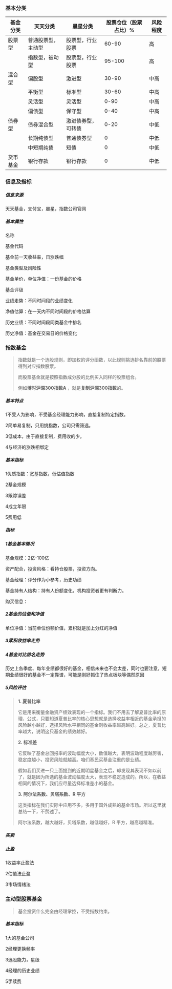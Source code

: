 ### 基本分类



| 基金分类 | 天天分类           | 晨星分类           | 股票仓位（股票占比）% | 风险程度 |
| -------- | ------------------ | ------------------ | --------------------- | -------- |
| 股票型   | 普通股票型，主动型 | 股票型，行业股票   | 60-90                 | 高       |
|          | 指数型，被动型     | 股票型，行业股票   | 95-100                | 高       |
| 混合型   | 偏股型             | 激进型             | 30-90                 | 中高     |
|          | 平衡型             | 标准型             | 30-60                 | 中高     |
|          | 灵活型             | 灵活型             | 0-90                  | 中高     |
|          | 偏债型             | 保守型             | 0-40                  | 中高     |
| 债券型   | 债券混合型         | 激进债券型，可转债 | 0-20                  | 中低     |
|          | 长期纯债型         | 普通债券型         | 0                     | 中低     |
|          | 中短期纯债         | 短债               | 0                     | 中低     |
| 货币基金 | 银行存款           | 银行存款           | 0                     | 中低     |





### 信息及指标

##### 信息来源

天天基金，支付宝，晨星，指数公司官网

##### 基本属性

名称

基金代码

基金前一天收益率，日涨跌幅

基金类型及风险性

基金单价，单位净值：一份基金的价格

基金评级

业绩走势：不同时间段的业绩变化

净值估算：在一天内不同时间段的价格估算

历史业绩：不同时间段同类基金中排名

历史净值：基金在交易日的价格变化

### 指数基金

>指数就是一个选股规则，即加权的评分函数，以此规则挑选排名靠前的股票得到对应指数股票。
>
>而股票基金就是按照指数成分股的比例买入同样的股票组合。
>
>例如**博时沪深300指数A** ，就是**复制沪深300指数**的。

##### 基本特点

1不受人为影响，不受基金经理能力影响，直接复制特定指数。

2简单易复制，只用挑指数，公司只需筛选。

3低成本，由于直接复制，费用收的少。

4与经济的涨跌相绑定

##### 基本指标

1优质指数：宽基指数，低估值指数

2基金规模

3跟踪误差

4成立年限

5费用低

##### 指标

##### 1基金基本情况

基金规模：2亿-100亿

资产配合，投资风格：看持仓股票，投资方向。

基金经理：评分作为小参考，历史功绩

基金持有人结构：持有人份额变化，机构投资者更有判断力。

购买信息：

##### 2基金的估值和净值

单位净值：当前单位份额价值，累积就是加上分红的净值

##### 3累积收益率走势



##### 4基金对比排名走势

历史上各季度、每年业绩都很好的基金，相信未来也不会太差，同时也要注意，短期业绩很好的基金不一定靠谱，可能是刚好抓住了热点板块等偶然原因

##### 5风险评估

>**1. 夏普比率**
>
>它是用来衡量金融资产绩效表现的一个指标。我们不用去了解夏普比率的原理、公式，只要知道夏普比率的核心思想就是选择收益率相近的基金承担的风险越小越好，选择风险水平相同的基金则收益率越高越好。总之，夏普比率越大，说明这只基金的绩效越好。
>
>**2. 标准差**
>
>它反映了基金总回报率的波动幅度大小，数值越大，表明波动程度越厉害，稳定度越小，投资风险就越高。咱们基民买基金注重的是业绩。
>
>假如我们买进一只上面提到的近期明星基金之后，却发现其表现不如以前了，就是因为所选的基金波动幅度太大，表现不稳定造成的。所以，在收益相同的情况下，我们应尽量选择标准差小的基金。
>
>**3. 阿尔法系数、贝塔系数、R 平方**
>
>这类指标在我们实际中应用不多，多用于国外成熟的基金市场。所以这里就总结一下，不赘述了。
>
>阿尔法系数，越大越好，贝塔系数，越低越好，R 平方，越高越精准。

##### 买卖

##### 止盈

1收益率止盈法

2估值法止盈

3市场情绪法



### 主动型股票基金

>基金投资什么完全由经理掌控，不受指数约束。

##### 基本指标

1大的基金公司

2经理更换频率

3选股能力，星级

4经理的历史业绩

5手续费
